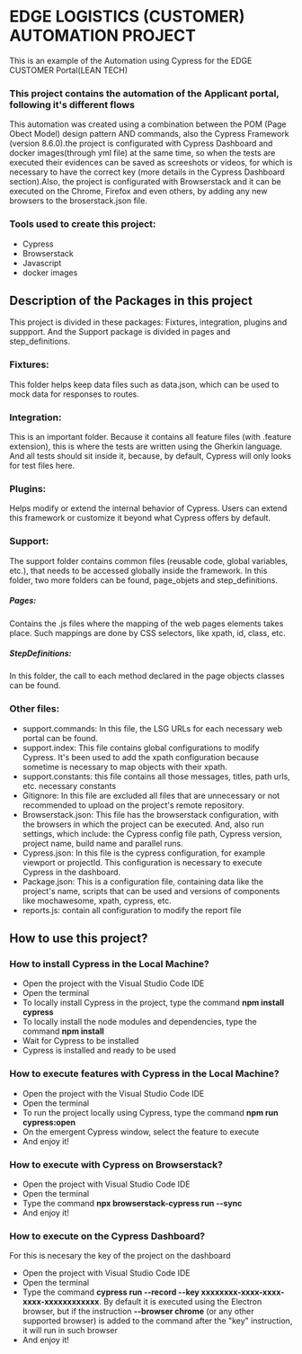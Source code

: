 # EDGE LOGISTICS (CUSTOMER) AUTOMATION PROJECT

This is an example of the Automation using Cypress for the EDGE CUSTOMER Portal(LEAN TECH)

### This project contains the automation of the Applicant portal, following it's different flows

This automation was created using a combination between the POM (Page Obect Model) design pattern AND commands, also the Cypress Framework (version 8.6.0).the project is configurated with Cypress Dashboard and docker images(through yml file) at the same time, so when the tests are executed their evidences can be saved as screeshots or videos, for which is necessary to have the correct key (more details in the Cypress Dashboard section).Also, the project is configurated with Browserstack and it can be executed on the Chrome, Firefox and even others, by adding any new browsers to the broserstack.json file.

### Tools used to create this project:

-   Cypress
-   Browserstack
-   Javascript
-   docker images

## Description of the Packages in this project

This project is divided in these packages: Fixtures, integration, plugins and suppport. And the Support package is divided in pages and step_definitions.

### Fixtures:

This folder helps keep data files such as data.json, which can be used to mock data for responses to routes.

### Integration:

This is an important folder. Because it contains all feature files (with .feature extension), this is where the tests are written using the Gherkin language. And all tests should sit inside it, because, by default, Cypress will only looks for test files here.

### Plugins:

Helps modify or extend the internal behavior of Cypress. Users can extend this framework or customize it beyond what Cypress offers by default.

### Support:

The support folder contains common files (reusable code, global variables, etc.), that needs to be accessed globally inside the framework. In this folder, two more folders can be found, page_objets and step_definitions.

##### Pages:

Contains the .js files where the mapping of the web pages elements takes place. Such mappings are done by CSS selectors, like xpath, id, class, etc.

##### StepDefinitions:

In this folder, the call to each method declared in the page objects classes can be found.

### Other files:

-   support.commands: In this file, the LSG URLs for each necessary web portal can be found.
-   support.index: This file contains global configurations to modify Cypress. It's been used to add the xpath configuration because sometime is necessary to map objects with their xpath.
-   support.constants: this file contains all those messages, titles, path urls, etc. necessary constants
-   Gitignore: In this file are excluded all files that are unnecessary or not recommended to upload on the project's remote repository.
-   Browserstack.json: This file has the browserstack configuration, with the browsers in which the project can be executed. And, also run settings, which include: the Cypress config file path, Cypress version, project name, build name and parallel runs.
-   Cypress.json: In this file is the cypress configuration, for example viewport or projectId. This configuration is necessary to execute Cypress in the dashboard.
-   Package.json: This is a configuration file, containing data like the project's name, scripts that can be used and versions of components like mochawesome, xpath, cypress, etc.
-   reports.js: contain all configuration to modify the report file
## How to use this project?

### How to install Cypress in the Local Machine?

-   Open the project with the Visual Studio Code IDE
-   Open the terminal
-   To locally install Cypress in the project, type the command  **npm install cypress**
-   To locally install the node modules and dependencies, type the command **npm install**
-   Wait for Cypress to be installed
-   Cypress is installed and ready to be used



### How to execute features with Cypress in the Local Machine?

-   Open the project with the Visual Studio Code IDE
-   Open the terminal
-   To run the project locally using Cypress, type the command  **npm run cypress:open**
-   On the emergent Cypress window, select the feature to execute
-   And enjoy it!

### How to execute with Cypress on Browserstack?

-   Open the project with Visual Studio Code IDE
-   Open the terminal
-   Type the command  **npx browserstack-cypress run --sync**
-   And enjoy it!

### How to execute on the Cypress Dashboard?

For this is necesary the key of the project on the dashboard

-   Open the project with Visual Studio Code IDE
-   Open the terminal
-   Type the command  **cypress run --record --key xxxxxxxx-xxxx-xxxx-xxxx-xxxxxxxxxxxx**. By default it is executed using the Electron browser, but if the instruction  **--browser chrome**  (or any other supported browser) is added to the command after the "key" instruction, it will run in such browser
-   And enjoy it!